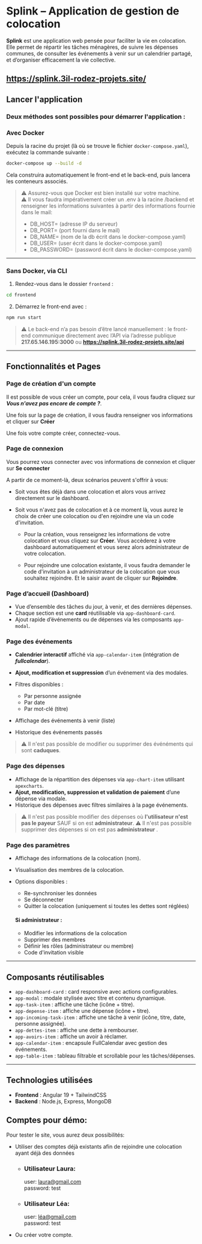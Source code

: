 # Splink – Application de gestion de colocation

**Splink** est une application web pensée pour faciliter la vie en colocation. Elle permet de répartir les tâches ménagères, de suivre les dépenses communes, de consulter les événements à venir sur un calendrier partagé, et d’organiser efficacement la vie collective.

https://splink.3il-rodez-projets.site/
---

## Lancer l'application

### Deux méthodes sont possibles pour démarrer l'application :

### **Avec Docker**

Depuis la racine du projet (là où se trouve le fichier `docker-compose.yaml`), exécutez la commande suivante :

```bash
docker-compose up --build -d
```

Cela construira automatiquement le front-end et le back-end, puis lancera les conteneurs associés.

> ⚠️ Assurez-vous que Docker est bien installé sur votre machine.<br>
> ⚠️ Il vous faudra impérativement créer un .env à la racine /backend et renseigner les informations suivantes à partir des informations fournie dans le mail:<br>
> - DB_HOST= (adresse IP du serveur)
> - DB_PORT= (port fourni dans le mail)
> - DB_NAME= (nom de la db écrit dans le docker-compose.yaml)
> - DB_USER= (user écrit dans le docker-compose.yaml)
> - DB_PASSWORD= (password écrit dans le docker-compose.yaml)

---

### **Sans Docker, via CLI**

1. Rendez-vous dans le dossier `frontend` :

```bash
cd frontend
```

2. Démarrez le front-end avec :

```bash
npm run start
```

> ⚠️ Le back-end n’a pas besoin d’être lancé manuellement : le front-end communique directement avec l’API via l’adresse publique **217.65.146.195:3000** ou **https://splink.3il-rodez-projets.site/api**

---

## Fonctionnalités et Pages

### Page de création d'un compte

Il est possible de vous créer un compte, pour cela, il vous faudra cliquez sur ***Vous n'avez pas encore de compte ?***.

Une fois sur la page de création, il vous faudra renseigner vos informations et cliquer sur **Créer**

Une fois votre compte créer, connectez-vous.

### Page de connexion

Vous pourrez vous connecter avec vos informations de connexion et cliquer sur **Se connecter**

A partir de ce moment-là, deux scénarios peuvent s'offrir à vous:

- Soit vous êtes déjà dans une colocation et alors vous arrivez directement sur le dashboard.

- Soit vous n'avez pas de colocation et à ce moment là, vous aurez le choix de créer une colocation ou d'en rejoindre une via un code d'invitation.

    - Pour la création, vous renseignez les informations de votre colocation et vous cliquez sur **Créer**. Vous accèderez à votre dashboard automatiquement et vous serez alors administrateur de votre colocation.<br>

    - Pour rejoindre une colocation existante, il vous faudra demander le code d'invitation à un administrateur de la colocation que vous souhaitez rejoindre. Et le saisir avant de cliquer sur **Rejoindre**.

### Page d’accueil (Dashboard)

* Vue d’ensemble des tâches du jour, à venir, et des dernières dépenses.
* Chaque section est une **card** réutilisable via `app-dashboard-card`.
* Ajout rapide d’événements ou de dépenses via les composants `app-modal`.

### Page des événements

* **Calendrier interactif** affiché via `app-calendar-item` (intégration de ***fullcalendar***).
* **Ajout, modification et suppression** d’un événement via des modales.
* Filtres disponibles :

  * Par personne assignée
  * Par date
  * Par mot-clé (titre)
* Affichage des événements à venir (liste)
* Historique des événements passés

> ⚠️ Il n'est pas possible de modifier ou supprimer des événéments qui sont **caduques**.

### Page des dépenses

* Affichage de la répartition des dépenses via `app-chart-item` utilisant `apexcharts`.
* **Ajout, modification, suppression et validation de paiement** d’une dépense via modale.
* Historique des dépenses avec filtres similaires à la page événements.

> ⚠️ Il n'est pas possible modifier des dépenses où **l'utilisateur n'est pas le payeur** SAUF si on est **administrateur**.
> ⚠️ Il n'est pas possible supprimer des dépenses si on est pas **administrateur** .

### Page des paramètres

* Affichage des informations de la colocation (nom).
* Visualisation des membres de la colocation.
* Options disponibles :

  * Re-synchroniser les données
  * Se déconnecter
  * Quitter la colocation (uniquement si toutes les dettes sont réglées)

  #### Si administrateur :

  * Modifier les informations de la colocation
  * Supprimer des membres
  * Définir les rôles (administrateur ou membre)
  * Code d'invitation visible

---

## Composants réutilisables

* `app-dashboard-card` : card responsive avec actions configurables.
* `app-modal` : modale stylisée avec titre et contenu dynamique.
* `app-task-item` : affiche une tâche (icône + titre).
* `app-depense-item` : affiche une dépense (icône + titre).
* `app-incoming-task-item` : affiche une tâche à venir (icône, titre, date, personne assignée).
* `app-dettes-item` : affiche une dette à rembourser.
* `app-avoirs-item` : affiche un avoir à réclamer.
* `app-calendar-item` : encapsule FullCalendar avec gestion des événements.
* `app-table-item` : tableau filtrable et scrollable pour les tâches/dépenses.

---

## Technologies utilisées

* **Frontend** : Angular 19 + TailwindCSS
* **Backend** : Node.js, Express, MongoDB

## Comptes pour démo:
Pour tester le site, vous aurez deux possibilités:
- Utiliser des comptes déjà existants afin de rejoindre une colocation ayant déjà des données 
  - ### Utilisateur Laura:
    user: laura@gmail.com<br>
    password: test<br>
    
  - ### Utilisateur Léa:
    user: léa@gmail.com<br>
    password: test<br>
- Ou créer votre compte.
